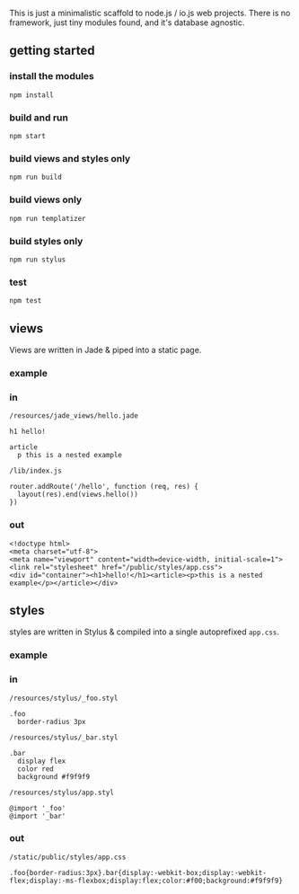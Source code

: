 This is just a minimalistic scaffold to node.js / io.js web projects. There is no framework, just tiny modules found, and it's database agnostic.

## getting started

### install the modules
    npm install

### build and run

    npm start

### build views and styles only
    npm run build

### build views only
    npm run templatizer

### build styles only
    npm run stylus

### test
    npm test


## views

Views are written in Jade & piped into a static page.

### example
### in

`/resources/jade_views/hello.jade`

```
h1 hello!

article
  p this is a nested example
```

`/lib/index.js`

```
router.addRoute('/hello', function (req, res) {
  layout(res).end(views.hello())
})
```

### out

```
<!doctype html>
<meta charset="utf-8">
<meta name="viewport" content="width=device-width, initial-scale=1">
<link rel="stylesheet" href="/public/styles/app.css">
<div id="container"><h1>hello!</h1><article><p>this is a nested example</p></article></div>
```

## styles

styles are written in Stylus & compiled into a single autoprefixed `app.css`.

### example

### in

`/resources/stylus/_foo.styl`

```
.foo
  border-radius 3px

```

`/resources/stylus/_bar.styl`

```
.bar
  display flex
  color red
  background #f9f9f9

```

`/resources/stylus/app.styl`

```
@import '_foo'
@import '_bar'

```

### out
`/static/public/styles/app.css`

```
.foo{border-radius:3px}.bar{display:-webkit-box;display:-webkit-flex;display:-ms-flexbox;display:flex;color:#f00;background:#f9f9f9}
```
